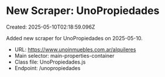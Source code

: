 # New Scraper: UnoPropiedades

Created: 2025-05-10T02:18:59.096Z

Added new scraper for UnoPropiedades on 2025-05-10.

- URL: https://www.unoinmuebles.com.ar/alquileres
- Main selector: main-properties-container
- Class file: UnoPropiedades.js
- Endpoint: /unopropiedades